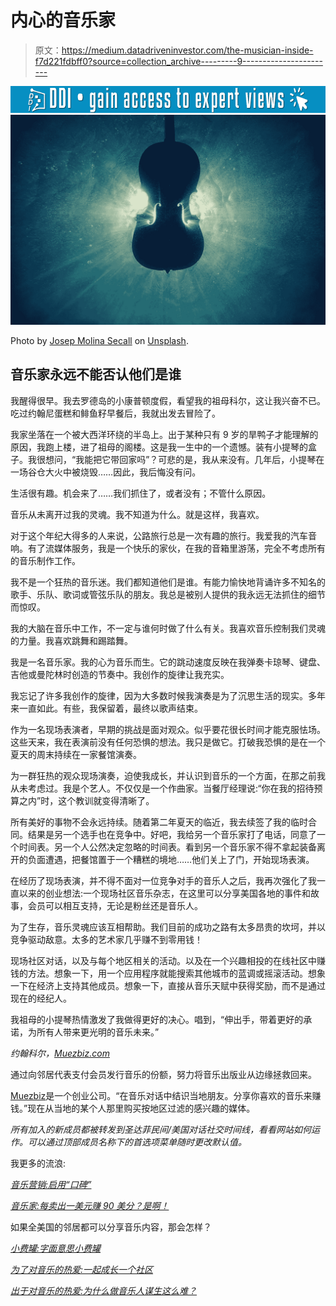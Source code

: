 # 内心的音乐家

> 原文：<https://medium.datadriveninvestor.com/the-musician-inside-f7d221fdbff0?source=collection_archive---------9----------------------->

[![](img/400ed1383ab7707f8056a1f0cbb0c3ed.png)](http://www.track.datadriveninvestor.com/1B9E)![](img/60fd540a5ce695e2eebfad5da4fa28e1.png)

Photo by [Josep Molina Secall](https://unsplash.com/photos/yO4XF2uC4g0?utm_source=unsplash&utm_medium=referral&utm_content=creditCopyText) on [Unsplash](https://unsplash.com/search/photos/violin-images?utm_source=unsplash&utm_medium=referral&utm_content=creditCopyText).

## 音乐家永远不能否认他们是谁

我醒得很早。我去罗德岛的小康普顿度假，看望我的祖母科尔，这让我兴奋不已。吃过约翰尼蛋糕和鲱鱼籽早餐后，我就出发去冒险了。

我家坐落在一个被大西洋环绕的半岛上。出于某种只有 9 岁的旱鸭子才能理解的原因，我跑上楼，进了祖母的阁楼。这是我一生中的一个遗憾。装有小提琴的盒子。我很想问，“我能把它带回家吗”？可悲的是，我从来没有。几年后，小提琴在一场谷仓大火中被烧毁……因此，我后悔没有问。

生活很有趣。机会来了……我们抓住了，或者没有；不管什么原因。

音乐从未离开过我的灵魂。我不知道为什么。就是这样，我喜欢。

对于这个年纪大得多的人来说，公路旅行总是一次有趣的旅行。我爱我的汽车音响。有了流媒体服务，我是一个快乐的家伙，在我的音箱里游荡，完全不考虑所有的音乐制作工作。

我不是一个狂热的音乐迷。我们都知道他们是谁。有能力愉快地背诵许多不知名的歌手、乐队、歌词或管弦乐队的朋友。我总是被别人提供的我永远无法抓住的细节而惊叹。

我的大脑在音乐中工作，不一定与谁何时做了什么有关。我喜欢音乐控制我们灵魂的力量。我喜欢跳舞和踢踏舞。

我是一名音乐家。我的心为音乐而生。它的跳动速度反映在我弹奏卡琼琴、键盘、吉他或曼陀林时创造的节奏中。我创作的旋律让我充实。

我忘记了许多我创作的旋律，因为大多数时候我演奏是为了沉思生活的现实。多年来一直如此。有些，我保留着，最终以歌声结束。

作为一名现场表演者，早期的挑战是面对观众。似乎要花很长时间才能克服怯场。这些天来，我在表演前没有任何恐惧的想法。我只是做它。打破我恐惧的是在一个夏天的周末持续在一家餐馆演奏。

为一群狂热的观众现场演奏，迫使我成长，并认识到音乐的一个方面，在那之前我从未考虑过。我是个艺人。不仅仅是一个作曲家。当餐厅经理说:“你在我的招待预算之内”时，这个教训就变得清晰了。

所有美好的事物不会永远持续。随着第二年夏天的临近，我去续签了我的临时合同。结果是另一个选手也在竞争中。好吧，我给另一个音乐家打了电话，同意了一个时间表。另一个人公然决定忽略的时间表。看到另一个音乐家不得不拿起装备离开的负面遭遇，把餐馆置于一个糟糕的境地……他们关上了门，开始现场表演。

在经历了现场表演，并不得不面对一位竞争对手的音乐人之后，我再次强化了我一直以来的创业想法:一个现场社区音乐杂志，在这里可以分享美国各地的事件和故事，会员可以相互支持，无论是粉丝还是音乐人。

为了生存，音乐灵魂应该互相帮助。我们目前的成功之路有太多昂贵的坎坷，并以竞争驱动敌意。太多的艺术家几乎赚不到零用钱！

现场社区对话，以及与每个地区相关的活动。以及在一个兴趣相投的在线社区中赚钱的方法。想象一下，用一个应用程序就能搜索其他城市的蓝调或摇滚活动。想象一下在经济上支持其他成员。想象一下，直接从音乐天赋中获得奖励，而不是通过现在的经纪人。

我祖母的小提琴热情激发了我做得更好的决心。唱到，“伸出手，带着更好的承诺，为所有人带来更光明的音乐未来。”

*约翰科尔，*[*Muezbiz.com*](http://muezbiz.com/)

通过向邻居代表支付会员发行音乐的份额，努力将音乐出版业从边缘拯救回来。

[Muezbiz](https://www.muezbiz.com)是一个创业公司。“在音乐对话中结识当地朋友。分享你喜欢的音乐来赚钱。”现在从当地的某个人那里购买按地区过滤的感兴趣的媒体。

*所有加入的新成员都被转发到圣达菲民间/美国对话社交时间线，看看网站如何运作。可以通过顶部成员名称下的首选项菜单随时更改默认值。*

我更多的流浪:

[*音乐营销:启用“口碑”*](https://medium.com/@john_cole/music-marketing-enabling-word-of-mouth-7f3451c845da)

[*音乐家:每卖出一美元赚 90 美分？是啊！*](https://medium.com/@john_cole/musicians-earn-90-cents-from-every-dollar-sold-yes-fff54174c375)

如果全美国的邻居都可以分享音乐内容，那会怎样？

[*小费罐:字面意思小费罐*](https://medium.com/@john_cole/the-tip-jar-literally-the-tip-jar-fc13c8757a89)

[*为了对音乐的热爱:一起成长一个社区*](https://medium.com/@john_cole/for-the-love-of-music-growing-a-community-together-b4773e33bc43)

[*出于对音乐的热爱:为什么做音乐人谋生这么难？*](https://medium.com/@john_cole/for-the-love-of-music-why-is-it-so-hard-to-make-a-living-being-a-musician-4a7af7fcd07)
